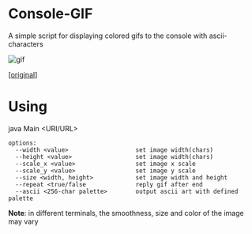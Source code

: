 <b>Console-GIF</b>
==================================================
А simple script for displaying colored gifs to the console with ascii-characters

![gif](./example.gif)

[[original](https://media.tenor.com/8fCoAFhaseUAAAAd/aesthetic-anime.gif)]

Using
==================================================
java Main <URI/URL>
                                                
```
options:
  --width <value>                   set image width(chars)
  --height <value>                  set image width(chars)
  --scale_x <value>                 set image x scale
  --scale_y <value>                 set image y scale
  --size <width, height>            set image width and height
  --repeat <true/false              reply gif after end
  --ascii <256-char palette>        output ascii art with defined palette
```

<b>Note</b>: in different terminals, the smoothness, size and color of the image may vary

